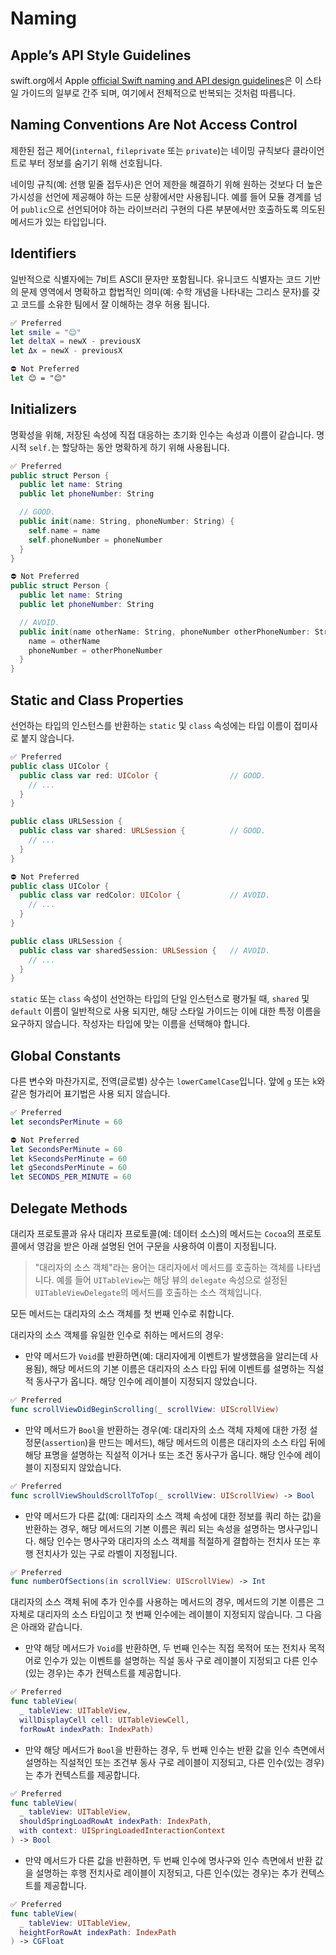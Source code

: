 # Naming
## Apple’s API Style Guidelines

swift.org에서 Apple [official Swift naming and API design guidelines](https://swift.org/documentation/api-design-guidelines/)은 이 스타일 가이드의 일부로 간주 되며, 
여기에서 전체적으로 반복되는 것처럼 따릅니다.

## Naming Conventions Are Not Access Control

제한된 접근 제어(`internal`, `fileprivate` 또는 `private`)는 네이밍 규칙보다 클라이언트로 부터 정보를 숨기기 위해 선호됩니다.

네이밍 규칙(예: 선행 밑줄 접두사)은 언어 제한을 해결하기 위해 원하는 것보다 더 높은 가시성을 선언에 제공해야 하는 드문 상황에서만 사용됩니다. 
예를 들어 모듈 경계를 넘어 `public`으로 선언되어야 하는 라이브러리 구현의 다른 부분에서만 호출하도록 의도된 메서드가 있는 타입입니다.

## Identifiers

일반적으로 식별자에는 7비트 ASCII 문자만 포함됩니다. 
유니코드 식별자는 코드 기반의 문제 영역에서 명확하고 합법적인 의미(예: 수학 개념을 나타내는 그리스 문자)를 갖고 코드를 소유한 팀에서 잘 이해하는 경우 허용 됩니다.

```swift
✅ Preferred
let smile = "😊"
let deltaX = newX - previousX
let Δx = newX - previousX

⛔️ Not Preferred
let 😊 = "😊"
```

## Initializers

명확성을 위해, 저장된 속성에 직접 대응하는 초기화 인수는 속성과 이름이 같습니다. 명시적 `self.`는 할당하는 동안 명확하게 하기 위해 사용됩니다.

```swift
✅ Preferred
public struct Person {
  public let name: String
  public let phoneNumber: String

  // GOOD.
  public init(name: String, phoneNumber: String) {
    self.name = name
    self.phoneNumber = phoneNumber
  }
}

⛔️ Not Preferred
public struct Person {
  public let name: String
  public let phoneNumber: String

  // AVOID.
  public init(name otherName: String, phoneNumber otherPhoneNumber: String) {
    name = otherName
    phoneNumber = otherPhoneNumber
  }
}
```

## Static and Class Properties

선언하는 타입의 인스턴스를 반환하는 `static` 및 `class` 속성에는 타입 이름이 접미사로 붙지 않습니다.

```swift
✅ Preferred
public class UIColor {
  public class var red: UIColor {                // GOOD.
    // ...
  }
}

public class URLSession {
  public class var shared: URLSession {          // GOOD.
    // ...
  }
}

⛔️ Not Preferred
public class UIColor {
  public class var redColor: UIColor {           // AVOID.
    // ...
  }
}

public class URLSession {
  public class var sharedSession: URLSession {   // AVOID.
    // ...
  }
}
```

`static` 또는 `class` 속성이 선언하는 타입의 단일 인스턴스로 평가될 때, `shared` 및 `default` 이름이 일반적으로 사용 되지만, 해당 스타일 가이드는 이에 대한 특정 이름을 요구하지 않습니다. 
작성자는 타입에 맞는 이름을 선택해야 합니다.

## Global Constants

다른 변수와 마찬가지로, 전역(글로벌) 상수는 `lowerCamelCase`입니다. 앞에 `g` 또는 `k`와 같은 헝가리어 표기법은 사용 되지 않습니다.

```swift
✅ Preferred
let secondsPerMinute = 60

⛔️ Not Preferred
let SecondsPerMinute = 60
let kSecondsPerMinute = 60
let gSecondsPerMinute = 60
let SECONDS_PER_MINUTE = 60
```

## Delegate Methods

대리자 프로토콜과 유사 대리자 프로토콜(예: 데이터 소스)의 메서드는 `Cocoa`의 프로토콜에서 영감을 받은 아래 설명된 언어 구문을 사용하여 이름이 지정됩니다.

> "대리자의 소스 객체"라는 용어는 대리자에서 메서드를 호출하는 객체를 나타냅니다. 
> 예를 들어 `UITableView`는 해당 뷰의 `delegate` 속성으로 설정된 `UITableViewDelegate`의 메서드를 호출하는 소스 객체입니다.

모든 메서드는 대리자의 소스 객체를 첫 번째 인수로 취합니다.

대리자의 소스 객체를 유일한 인수로 취하는 메서드의 경우:

- 만약 메서드가 `Void`를 반환하면(예: 대리자에게 이벤트가 발생했음을 알리는데 사용됨), 해당 메서드의 기본 이름은 대리자의 소스 타입 뒤에 이벤트를 설명하는 직설적 동사구가 옵니다. 
해당 인수에 레이블이 지정되지 않았습니다.

```swift
✅ Preferred
func scrollViewDidBeginScrolling(_ scrollView: UIScrollView)
```

- 만약 메서드가 `Bool`을 반환하는 경우(예: 대리자의 소스 객체 자체에 대한 가정 설정문(`assertion`)을 만드는 메서드), 
해당 메서드의 이름은 대리자의 소스 타입 뒤에 해당 표명을 설명하는 직설적 이거나 또는 조건 동사구가 옵니다. 해당 인수에 레이블이 지정되지 않았습니다.

```swift
✅ Preferred
func scrollViewShouldScrollToTop(_ scrollView: UIScrollView) -> Bool
```

- 만약 메서드가 다른 값(예: 대리자의 소스 객체 속성에 대한 정보를 쿼리 하는 값)을 반환하는 경우, 해당 메서드의 기본 이름은 쿼리 되는 속성을 설명하는 명사구입니다. 
해당 인수는 명사구와 대리자의 소스 객체를 적절하게 결합하는 전치사 또는 후행 전치사가 있는 구로 라벨이 지정됩니다.

```swift
✅ Preferred
func numberOfSections(in scrollView: UIScrollView) -> Int
```

대리자의 소스 객체 뒤에 추가 인수를 사용하는 메서드의 경우, 메서드의 기본 이름은 그 자체로 대리자의 소스 타입이고 첫 번째 인수에는 레이블이 지정되지 않습니다. 그 다음은 아래와 같습니다.

- 만약 해당 메서드가 `Void`를 반환하면, 두 번째 인수는 직접 목적어 또는 전치사 목적어로 인수가 있는 이벤트를 설명하는 직설 동사 구로 레이블이 지정되고 다른 인수(있는 경우)는 추가 컨텍스트를 제공합니다.

```swift
✅ Preferred
func tableView(
  _ tableView: UITableView,
  willDisplayCell cell: UITableViewCell,
  forRowAt indexPath: IndexPath)
```

- 만약 해당 메서드가 `Bool`을 반환하는 경우, 두 번째 인수는 반환 값을 인수 측면에서 설명하는 직설적인 또는 조건부 동사 구로 레이블이 지정되고, 다른 인수(있는 경우)는 추가 컨텍스트를 제공합니다.

```swift
✅ Preferred
func tableView(
  _ tableView: UITableView,
  shouldSpringLoadRowAt indexPath: IndexPath,
  with context: UISpringLoadedInteractionContext
) -> Bool
```

- 만약 메서드가 다른 값을 반환하면, 두 번째 인수에 명사구와 인수 측면에서 반환 값을 설명하는 후행 전치사로 레이블이 지정되고, 다른 인수(있는 경우)는 추가 컨텍스트를 제공합니다.

```swift
✅ Preferred
func tableView(
  _ tableView: UITableView,
  heightForRowAt indexPath: IndexPath
) -> CGFloat
```
